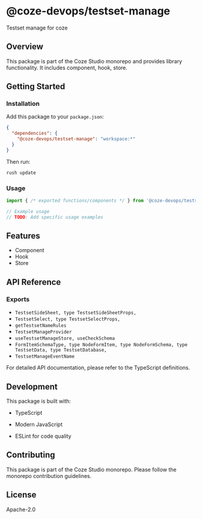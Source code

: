 # @coze-devops/testset-manage

Testset manage for coze

## Overview

This package is part of the Coze Studio monorepo and provides library functionality. It includes component, hook, store.

## Getting Started

### Installation

Add this package to your `package.json`:

```json
{
  "dependencies": {
    "@coze-devops/testset-manage": "workspace:*"
  }
}
```

Then run:

```bash
rush update
```

### Usage

```typescript
import { /* exported functions/components */ } from '@coze-devops/testset-manage';

// Example usage
// TODO: Add specific usage examples
```

## Features

- Component
- Hook
- Store

## API Reference

### Exports

- `TestsetSideSheet,
  type TestsetSideSheetProps,`
- `TestsetSelect,
  type TestsetSelectProps,`
- `getTestsetNameRules`
- `TestsetManageProvider`
- `useTestsetManageStore, useCheckSchema`
- `FormItemSchemaType,
  type NodeFormItem,
  type NodeFormSchema,
  type TestsetData,
  type TestsetDatabase,`
- `TestsetManageEventName`


For detailed API documentation, please refer to the TypeScript definitions.

## Development

This package is built with:

- TypeScript
- Modern JavaScript

- ESLint for code quality

## Contributing

This package is part of the Coze Studio monorepo. Please follow the monorepo contribution guidelines.

## License

Apache-2.0
